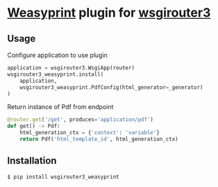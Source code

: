# [Weasyprint](https://weasyprint.org/) plugin for [wsgirouter3](https://github.com/andruskutt/wsgirouter3)

## Usage

Configure application to use plugin

```python
application = wsgirouter3.WsgiApp(router)
wsgirouter3_weasyprint.install(
    application,
    wsgirouter3_weasyprint.PdfConfig(html_generator=_generator)
)
```

Return instance of Pdf from endpoint

```python
@router.get('/get', produces='application/pdf')
def get() -> Pdf:
    html_generation_ctx = {'context': 'variable'}
    return Pdf('html_template_id', html_generation_ctx)
```

## Installation

```shell
$ pip install wsgirouter3_weasyprint
```

